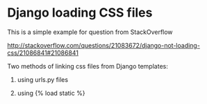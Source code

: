 Django loading CSS files
=========
This is a simple example for question from StackOverflow

http://stackoverflow.com/questions/21083672/django-not-loading-css/21086841#21086841

Two methods of linking css files from Django templates:

1. using urls.py files

2. using {% load static %}
